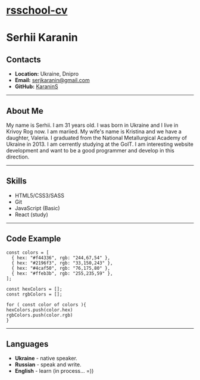 # **[rsschool-cv](https://github.com/KaraninS/rsschool-cv/)**

# **Serhii Karanin**

## **Contacts**

- **Location:** Ukraine, Dnipro
- **Email:** serjkaranin@gmail.com
- **GitHub:** [KaraninS](https://github.com/KaraninS/)

---

## **About Me**

My name is Serhii. I am 31 years old. I was born in Ukraine and I live in Krivoy Rog now. I am mariied. My wife's name is Kristina and we have a daughter, Valeria. I graduated from the National Metallurgical Academy of Ukraine in 2013. I am cerrently studying at the GoIT. I am interesting website development and want to be a good programmer and develop in this direction.

---

## **Skills**

- HTML5/CSS3/SASS
- Git
- JavaScript (Basic)
- React (study)

---

## **Code Example**

```
const colors = [
  { hex: "#f44336", rgb: "244,67,54" },
  { hex: "#2196f3", rgb: "33,150,243" },
  { hex: "#4caf50", rgb: "76,175,80" },
  { hex: "#ffeb3b", rgb: "255,235,59" },
];

const hexColors = [];
const rgbColors = [];

for ( const color of colors ){
hexColors.push(color.hex)
rgbColors.push(color.rgb)
}

```

---

## Languages

- **Ukraine** - native speaker.
- **Russian** - speak and write.
- **English** - learn (in process... =))
